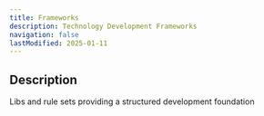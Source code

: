 ```yaml
---
title: Frameworks
description: Technology Development Frameworks
navigation: false
lastModified: 2025-01-11
---
```


## Description

Libs and rule sets providing a structured development foundation
